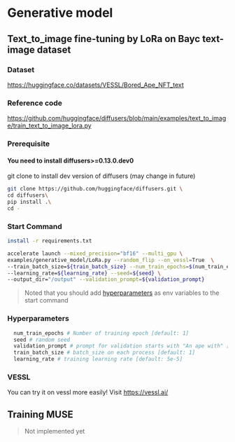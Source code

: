 # Generative model

## Text_to_image fine-tuning by LoRa on Bayc text-image dataset

### Dataset 
https://huggingface.co/datasets/VESSL/Bored_Ape_NFT_text

### Reference code 
https://github.com/huggingface/diffusers/blob/main/examples/text_to_image/train_text_to_image_lora.py

### Prerequisite

#### You need to install diffusers>=0.13.0.dev0
git clone to install dev version of diffusers (may change in future)
```bash
git clone https://github.com/huggingface/diffusers.git \
cd diffusers\
pip install .\
cd -  
```

### Start Command
```bash
install -r requirements.txt 

accelerate launch --mixed_precision="bf16" --multi_gpu \
examples/generative_model/LoRa.py --random_flip --on_vessl=True  \
--train_batch_size=${train_batch_size} --num_train_epochs=$(num_train_epochs)  \
--learning_rate=${learning_rate} --seed=${seed} \
--output_dir="/output" --validation_prompt=${validation_prompt} 

```


> Noted that you should add [hyperparameters](../README.md) as env variables to the start command

### Hyperparameters
  ```bash
    num_train_epochs # Number of training epoch [default: 1]
    seed # random seed
    validation_prompt # prompt for validation starts with "An ape with" [ex "An ape with red hair and bored eyes"] 
    train_batch_size # batch_size on each process [default: 1] 
    learning_rate # training learning rate [default: 5e-5]
   ```

### VESSL
You can try it on vessl more easily! Visit https://vessl.ai/ 

## Training MUSE

>    Not implemented yet 



